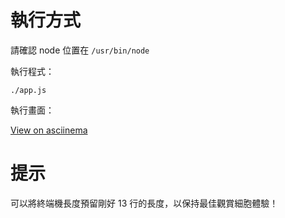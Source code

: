 # 執行方式

請確認 node 位置在 `/usr/bin/node`

執行程式：

`./app.js`
    
執行畫面：

[View on asciinema](https://asciinema.org/a/jE3tJrCFHas8A04DUElpxxtyI)

# 提示

可以將終端機長度預留剛好 13 行的長度，以保持最佳觀賞細胞體驗！
